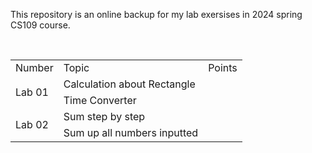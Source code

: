 <!--README for Lab-->

This repository is an online backup for my lab exersises in 2024 spring CS109 course.

<br>

<!--Lab Title-->

<table>
    <tr>
        <td>Number</td>
        <td>Topic</td>
        <td>Points</td>
    </tr>
    <tr>
        <td rowspan="2">Lab 01</td>
        <td>Calculation about Rectangle</td>
    </tr>
    <tr>
        <td>Time Converter</td>
    </tr>
    <tr>
        <td rowspan="2">Lab 02</td>
        <td>Sum step by step</td>
    </tr>
    <tr>
        <td>Sum up all numbers inputted</td>
    </tr>
</table>

<!--This is an end-->